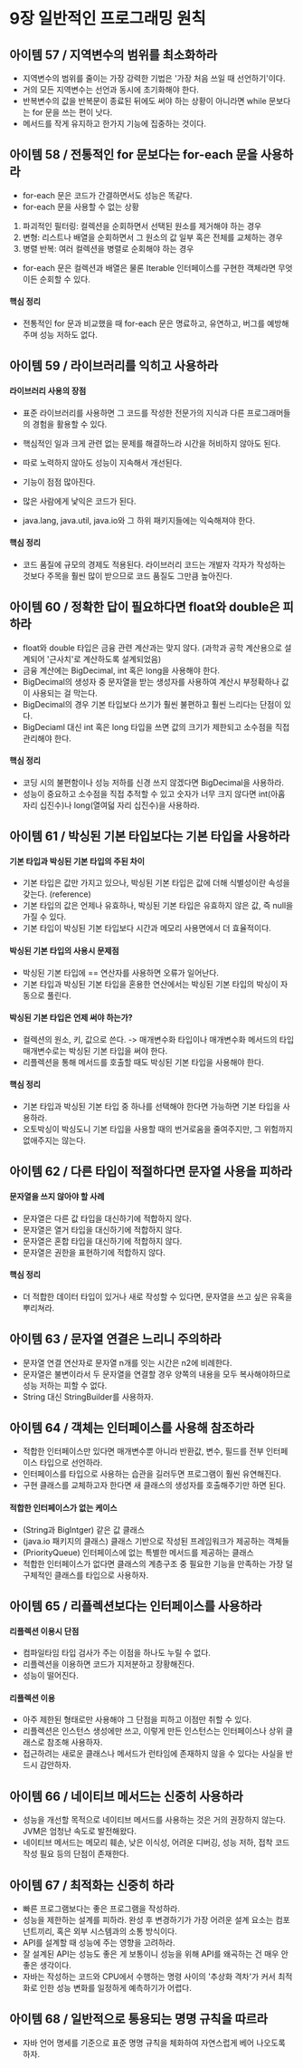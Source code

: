 # 9장 일반적인 프로그래밍 원칙

## 아이템 57 / 지역변수의 범위를 최소화하라

* 지역변수의 범위를 줄이는 가장 강력한 기법은 '가장 처음 쓰일 때 선언하기'이다.
* 거의 모든 지역변수는 선언과 동시에 초기화해야 한다.
* 반복변수의 값을 반복문이 종료된 뒤에도 써야 하는 상황이 아니라면 while 문보다는 for 문을 쓰는 편이 낫다.
* 메서드를 작게 유지하고 한가지 기능에 집중하는 것이다.

## 아이템 58 / 전통적인 for 문보다는 for-each 문을 사용하라

* for-each 문은 코드가 간결하면서도 성능은 똑같다.
* for-each 문을 사용할 수 없는 상황
1. 파괴적인 필터링: 컬렉션을 순회하면서 선택된 원소를 제거해야 하는 경우
2. 변형: 리스트나 배열을 순회하면서 그 원소의 값 일부 혹은 전체를 교체하는 경우
3. 병렬 반복: 여러 컬렉션을 병렬로 순회해야 하는 경우
* for-each 문은 컬렉션과 배열은 물론 Iterable 인터페이스를 구현한 객체라면 무엇이든 순회할 수 있다.

#### 핵심 정리
* 전통적인 for 문과 비교했을 때 for-each 문은 명료하고, 유연하고, 버그를 예방해주며 성능 저하도 없다.

## 아이템 59 / 라이브러리를 익히고 사용하라

#### 라이브러리 사용의 장점
* 표준 라이브러리를 사용하면 그 코드를 작성한 전문가의 지식과 다른 프로그래머들의 경험을 활용할 수 있다.
* 핵심적인 일과 크게 관련 없는 문제를 해결하느라 시간을 허비하지 않아도 된다.
* 따로 노력하지 않아도 성능이 지속해서 개선된다.
* 기능이 점점 많아진다.
* 많은 사람에게 낯익은 코드가 된다.

* java.lang, java.util, java.io와 그 하위 패키지들에는 익숙해져야 한다.

#### 핵심 정리
* 코드 품질에 규모의 경제도 적용된다. 라이브러리 코드는 개발자 각자가 작성하는 것보다 주목을 훨씬 많이 받으므로 코드 품질도 그만큼 높아진다.

## 아이템 60 / 정확한 답이 필요하다면 float와 double은 피하라

* float와 double 타입은 금융 관련 계산과는 맞지 않다. (과학과 공학 계산용으로 설계되어 '근사치'로 계산하도록 설계되었음)
* 금융 계산에는 BigDecimal, int 혹은 long을 사용해야 한다.
* BigDecimal의 생성자 중 문자열을 받는 생성자를 사용하여 계산시 부정확하나 값이 사용되는 걸 막는다.
* BigDecimal의 경우 기본 타입보다 쓰기가 훨씬 불편하고 훨씬 느리다는 단점이 있다.
* BigDeciaml 대신 int 혹은 long 타입을 쓰면 값의 크기가 제한되고 소수점을 직접 관리해야 한다.

#### 핵심 정리
* 코딩 시의 불편함이나 성능 저하를 신경 쓰지 않겠다면 BigDecimal을 사용하라.
* 성능이 중요하고 소수점을 직접 추적할 수 있고 숫자가 너무 크지 않다면 int(아홉 자리 십진수)나 long(열여덟 자리 십진수)을 사용하라.

## 아이템 61 / 박싱된 기본 타입보다는 기본 타입을 사용하라

#### 기본 타입과 박싱된 기본 타입의 주된 차이
* 기본 타입은 값만 가지고 있으나, 박싱된 기본 타입은 값에 더해 식별성이란 속성을 갖는다. (reference)
* 기본 타입의 값은 언제나 유효하나, 박싱된 기본 타입은 유효하지 않은 값, 즉 null을 가질 수 있다.
* 기본 타입이 박싱된 기본 타입보다 시간과 메모리 사용면에서 더 효율적이다.

#### 박싱된 기본 타입의 사용시 문제점
* 박싱된 기본 타입에 == 연산자를 사용하면 오류가 일어난다.
* 기본 타입과 박싱된 기본 타입을 혼용한 연산에서는 박싱된 기본 타입의 박싱이 자동으로 풀린다.

#### 박싱된 기본 타입은 언제 써야 하는가?
* 컬렉션의 원소, 키, 값으로 쓴다. -> 매개변수화 타입이나 매개변수화 메서드의 타입 매개변수로는 박싱된 기본 타입을 써야 한다.
* 리플렉션을 통해 메서드를 호출할 때도 박싱된 기본 타입을 사용해야 한다.

#### 핵심 정리
* 기본 타입과 박싱된 기본 타입 중 하나를 선택해야 한다면 가능하면 기본 타입을 사용하라.
* 오토박싱이 박싱도니 기본 타입을 사용할 때의 번거로움을 줄여주지만, 그 위험까지 없애주지는 않는다.

## 아이템 62 / 다른 타입이 적절하다면 문자열 사용을 피하라

#### 문자열을 쓰지 않아야 할 사례
* 문자열은 다른 값 타입을 대신하기에 적합하지 않다.
* 문자열은 열거 타입을 대신하기에 적합하지 않다.
* 문자열은 혼합 타입을 대신하기에 적합하지 않다.
* 문자열은 권한을 표현하기에 적합하지 않다.

#### 핵심 정리
* 더 적합한 데이터 타입이 있거나 새로 작성할 수 있다면, 문자열을 쓰고 싶은 유혹을 뿌리쳐라.

## 아이템 63 / 문자열 연결은 느리니 주의하라

* 문자열 연결 연산자로 문자열 n개를 잇는 시간은 n2에 비례한다.
* 문자열은 불변이라서 두 문자열을 연결할 경우 양쪽의 내용을 모두 복사해야하므로 성능 저하는 피할 수 없다.
* String 대신 StringBuilder를 사용하자.

## 아이템 64 / 객체는 인터페이스를 사용해 참조하라

* 적합한 인터페이스만 있다면 매개변수뿐 아니라 반환값, 변수, 필드를 전부 인터페이스 타입으로 선언하라.
* 인터페이스를 타입으로 사용하는 습관을 길러두면 프로그램이 훨씬 유연해진다.
* 구현 클래스를 교체하고자 한다면 새 클래스의 생성자를 호출해주기만 하면 된다.

#### 적합한 인터페이스가 없는 케이스
* (String과 BigIntger) 같은 값 클래스
* (java.io 패키지의 클래스) 클래스 기반으로 작성된 프레임워크가 제공하는 객체들
* (PriorityQueue) 인터페이스에 없는 특별한 메서드를 제공하는 클래스
* 적합한 인터페이스가 없다면 클래스의 계층구조 중 필요한 기능을 만족하는 가장 덜 구체적인 클래스를 타입으로 사용하자.

## 아이템 65 / 리플렉션보다는 인터페이스를 사용하라

#### 리플렉션 이용시 단점
* 컴파일타임 타입 검사가 주는 이점을 하나도 누릴 수 없다.
* 리플렉션을 이용하면 코드가 지저분하고 장황해진다.
* 성능이 떨어진다.

#### 리플렉션 이용
* 아주 제한된 형태로만 사용해야 그 단점을 피하고 이점만 취할 수 있다.
* 리플렉션은 인스턴스 생성에만 쓰고, 이렇게 만든 인스턴스는 인터페이스나 상위 클래스로 참조해 사용하자.
* 접근하려는 새로운 클래스나 메서드가 런타임에 존재하지 않을 수 있다는 사실을 반드시 감안하자.

## 아이템 66 / 네이티브 메서드는 신중히 사용하라

* 성능을 개선할 목적으로 네이티브 메서드를 사용하는 것은 거의 권장하지 않는다. JVM은 엄청난 속도로 발전해왔다.
* 네이티브 메서드는 메모리 훼손, 낮은 이식성, 어려운 디버깅, 성능 저하, 접착 코드 작성 필요 등의 단점이 존재한다.

## 아이템 67 / 최적화는 신중히 하라

* 빠른 프로그램보다는 좋은 프로그램을 작성하라.
* 성능을 제한하는 설계를 피하라. 완성 후 변경하기가 가장 어려운 설계 요소는 컴포넌트끼리, 혹은 외부 시스템과의 소통 방식이다.
* API를 설계할 때 성능에 주는 영향을 고려하라.
* 잘 설계된 API는 성능도 좋은 게 보통이니 성능을 위해 API를 왜곡하는 건 매우 안좋은 생각이다.
* 자바는 작성하는 코드와 CPU에서 수행하는 명령 사이의 '추상화 격차'가 커서 최적화로 인한 성능 변화를 일정하게 예측하기가 어렵다.

## 아이템 68 / 일반적으로 통용되는 명명 규칙을 따르라

* 자바 언어 명세를 기준으로 표준 명명 규칙을 체화하여 자연스럽게 베어 나오도록 하자.

